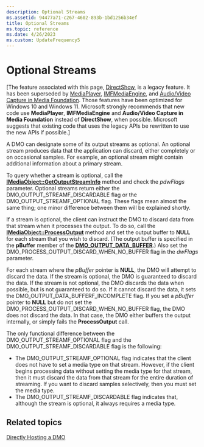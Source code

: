```yaml
---
description: Optional Streams
ms.assetid: 94477a71-c267-4602-893b-1bd1256b34ef
title: Optional Streams
ms.topic: reference
ms.date: 4/26/2023
ms.custom: UpdateFrequency5
---
```


# Optional Streams

\[The feature associated with this page, [DirectShow](/windows/win32/directshow/directshow), is a legacy feature. It has been superseded by [MediaPlayer](/uwp/api/Windows.Media.Playback.MediaPlayer), [IMFMediaEngine](/windows/win32/api/mfmediaengine/nn-mfmediaengine-imfmediaengine), and [Audio/Video Capture in Media Foundation](/windows/win32/medfound/audio-video-capture-in-media-foundation). Those features have been optimized for Windows 10 and Windows 11. Microsoft strongly recommends that new code use **MediaPlayer**, **IMFMediaEngine** and **Audio/Video Capture in Media Foundation** instead of **DirectShow**, when possible. Microsoft suggests that existing code that uses the legacy APIs be rewritten to use the new APIs if possible.\]

A DMO can designate some of its output streams as optional. An optional stream produces data that the application can discard, either completely or on occasional samples. For example, an optional stream might contain additional information about a primary stream.

To query whether a stream is optional, call the [**IMediaObject::GetOutputStreamInfo**](/previous-versions/windows/desktop/api/Mediaobj/nf-mediaobj-imediaobject-getoutputstreaminfo) method and check the *pdwFlags* parameter. Optional streams return either the DMO\_OUTPUT\_STREAMF\_DISCARDABLE flag or the DMO\_OUTPUT\_STREAMF\_OPTIONAL flag. These flags mean almost the same thing; one minor difference between them will be explained shortly.

If a stream is optional, the client can instruct the DMO to discard data from that stream when it processes the output. To do so, call the [**IMediaObject::ProcessOutput**](/previous-versions/windows/desktop/api/Mediaobj/nf-mediaobj-imediaobject-processoutput) method and set the output buffer to **NULL** for each stream that you wish to discard. (The output buffer is specified in the **pBuffer** member of the [**DMO\_OUTPUT\_DATA\_BUFFER**](/previous-versions/windows/desktop/api/Mediaobj/ns-mediaobj-dmo_output_data_buffer).) Also set the DMO\_PROCESS\_OUTPUT\_DISCARD\_WHEN\_NO\_BUFFER flag in the *dwFlags* parameter.

For each stream where the *pBuffer* pointer is **NULL**, the DMO will attempt to discard the data. If the stream is optional, the DMO is guaranteed to discard the data. If the stream is not optional, the DMO discards the data when possible, but is not guaranteed to do so. If it cannot discard the data, it sets the DMO\_OUTPUT\_DATA\_BUFFERF\_INCOMPLETE flag. If you set a *pBuffer* pointer to **NULL** but do not set the DMO\_PROCESS\_OUTPUT\_DISCARD\_WHEN\_NO\_BUFFER flag, the DMO does not discard the data. In that case, the DMO either buffers the output internally, or simply fails the **ProcessOutput** call.

The only functional difference between the DMO\_OUTPUT\_STREAMF\_OPTIONAL flag and the DMO\_OUTPUT\_STREAMF\_DISCARDABLE flag is the following:

-   The DMO\_OUTPUT\_STREAMF\_OPTIONAL flag indicates that the client does not have to set a media type on that stream. However, if the client begins processing data without setting the media type for that stream, then it must discard the data from that stream for the entire duration of streaming. If you want to discard samples selectively, then you must set the media type.
-   The DMO\_OUTPUT\_STREAMF\_DISCARDABLE flag indicates that, although the stream is optional, it always requires a media type.

## Related topics

<dl> <dt>

[Directly Hosting a DMO](directly-hosting-a-dmo.md)
</dt> </dl>

 

 



